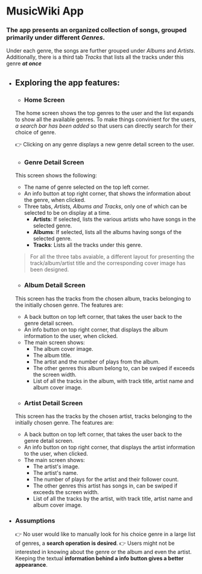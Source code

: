 # MusicWiki App
### The app presents an **organized collection of songs**, grouped primarily under different *Genres*. 
Under each genre, the songs are further grouped under *Albums* and *Artists*. Additionally, there 
is a third tab *Tracks* that lists all the tracks under this genre ***at once***

- ## Exploring the app features:

    - ### Home Screen
	The home screen shows the top genres to the user and the list expands to show all the available genres.
	To make things convinient for the users, *a _search bar_ has been added* so that users can directly search
	for their choice of genre.
	
	:point_right: Clicking on any genre displays a new genre detail screen to the user.
    
    - ### Genre Detail Screen
	 This screen shows the following:
	 - The name of genre selected on the top left corner.
	 - An info button at top right corner, that shows the information about the genre, when clicked.
	 - Three tabs, *Artists, Albums and Tracks*, only one of which can be selected to be on display at a time.
	   - **Artists**: If selected, lists the various artists who have songs in the selected genre.
	   - **Albums**: If selected, lists all the albums having songs of the selected genre.
	   - **Tracks**: Lists all the tracks under this genre.
	 > For all the three tabs avaiable, a different layout for presenting the track/album/artist title and the corresponding cover image has been designed.
    - ### Album Detail Screen
	This screen has the tracks from the chosen album, tracks belonging to the initially chosen genre. The features are:
	- A back button on top left corner, that takes the user back to the genre detail screen.
	- An info button on top right corner, that displays the album information to the user, when clicked.
	- The main screen shows:
	  - The album cover image.
	  - The album title.
	  - The artist and the number of plays from the album.
	  - The other genres this album belong to, can be swiped if exceeds the screen width.
	  - List of all the tracks in the album, with track title, artist name and album cover image.
    - ### Artist Detail Screen
	This screen has the tracks by the chosen artist, tracks belonging to the initially chosen genre. The features are:
	- A back button on top left corner, that takes the user back to the genre detail screen.
	- An info button on top right corner, that displays the artist information to the user, when clicked.
	- The main screen shows:
	  - The artist's image.
	  - The artist's name.
	  - The number of plays for the artist and their follower count.
	  - The other genres this artist has songs in, can be swiped if exceeds the screen width.
	  - List of all the tracks by the artist, with track title, artist name and album cover image.

- ### Assumptions
    :point_right: No user would like to manually look for his choice genre in a large list of genres,
		  a **search operation is desired**.
    :point_right: Users might not be interested in knowing about the genre or the album and even the artist.
		  Keeping the textual **information behind a info button gives a better appearance**. 
